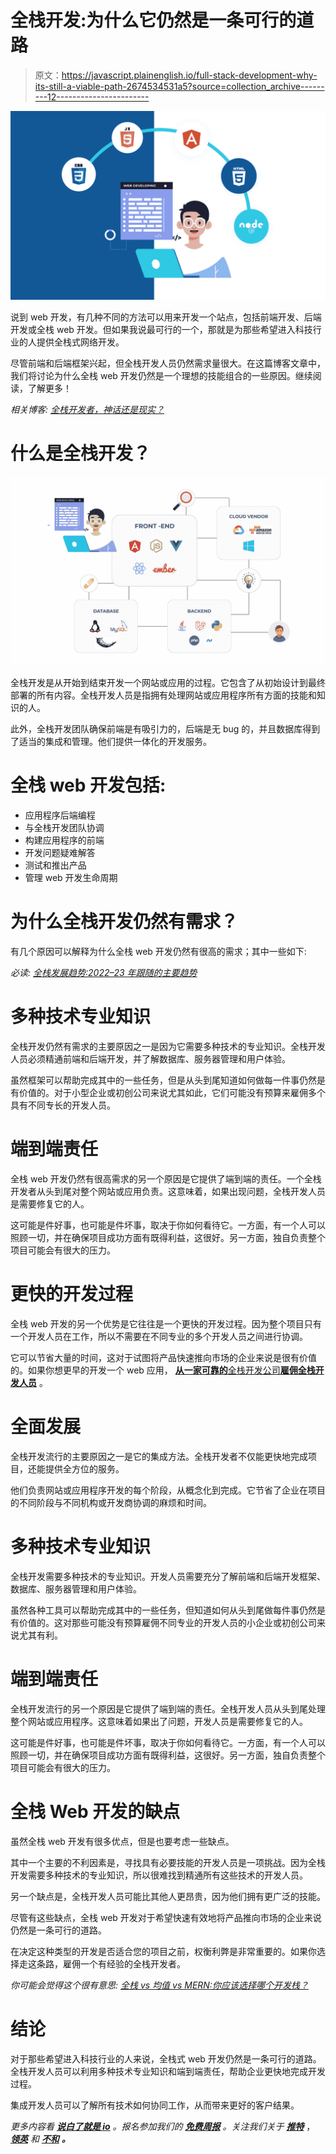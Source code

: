 # 全栈开发:为什么它仍然是一条可行的道路

> 原文：<https://javascript.plainenglish.io/full-stack-development-why-its-still-a-viable-path-2674534531a5?source=collection_archive---------12----------------------->

![](img/a2f2e69a8682954b89f1d54c7377f479.png)

说到 web 开发，有几种不同的方法可以用来开发一个站点，包括前端开发、后端开发或全栈 web 开发。但如果我说最可行的一个，那就是为那些希望进入科技行业的人提供全栈式网络开发。

尽管前端和后端框架兴起，但全栈开发人员仍然需求量很大。在这篇博客文章中，我们将讨论为什么全栈 web 开发仍然是一个理想的技能组合的一些原因。继续阅读，了解更多！

*相关博客:* [*全栈开发者，神话还是现实？*](/full-stack-developers-a-myth-or-reality-b976296687c1)

# 什么是全栈开发？

![](img/d8e4503fc4599d506ef78fbabf71de3f.png)

全栈开发是从开始到结束开发一个网站或应用的过程。它包含了从初始设计到最终部署的所有内容。全栈开发人员是指拥有处理网站或应用程序所有方面的技能和知识的人。

此外，全栈开发团队确保前端是有吸引力的，后端是无 bug 的，并且数据库得到了适当的集成和管理。他们提供一体化的开发服务。

# 全栈 web 开发包括:

*   应用程序后端编程
*   与全栈开发团队协调
*   构建应用程序的前端
*   开发问题疑难解答
*   测试和推出产品
*   管理 web 开发生命周期

# 为什么全栈开发仍然有需求？

有几个原因可以解释为什么全栈 web 开发仍然有很高的需求；其中一些如下:

*必读:* [*全栈发展趋势:2022–23 年跟随的主要趋势*](/full-stack-development-trends-the-major-trends-to-follow-in-2022-23-c69ed631ad27)

# 多种技术专业知识

全栈开发仍然有需求的主要原因之一是因为它需要多种技术的专业知识。全栈开发人员必须精通前端和后端开发，并了解数据库、服务器管理和用户体验。

虽然框架可以帮助完成其中的一些任务，但是从头到尾知道如何做每一件事仍然是有价值的。对于小型企业或初创公司来说尤其如此，它们可能没有预算来雇佣多个具有不同专长的开发人员。

# 端到端责任

全栈 web 开发仍然有很高需求的另一个原因是它提供了端到端的责任。一个全栈开发者从头到尾对整个网站或应用负责。这意味着，如果出现问题，全栈开发人员是需要修复它的人。

这可能是件好事，也可能是件坏事，取决于你如何看待它。一方面，有一个人可以照顾一切，并在确保项目成功方面有既得利益，这很好。另一方面，独自负责整个项目可能会有很大的压力。

# 更快的开发过程

全栈 web 开发的另一个优势是它往往是一个更快的开发过程。因为整个项目只有一个开发人员在工作，所以不需要在不同专业的多个开发人员之间进行协调。

它可以节省大量的时间，这对于试图将产品快速推向市场的企业来说是很有价值的。如果你想更早的开发一个 web 应用， [**从一家可靠的**全栈开发公司**雇佣全栈开发人员**](https://www.valuecoders.com/hire-developers/hire-full-stack-developers?utm_source=hire_full_stack_dev&utm_medium=Guest_Blog&utm_campaign=medium&utm_id=NKY) 。

# 全面发展

全栈开发流行的主要原因之一是它的集成方法。全栈开发者不仅能更快地完成项目，还能提供全方位的服务。

他们负责网站或应用程序开发的每个阶段，从概念化到完成。它节省了企业在项目的不同阶段与不同机构或开发商协调的麻烦和时间。

# 多种技术专业知识

全栈开发需要多种技术的专业知识。开发人员需要充分了解前端和后端开发框架、数据库、服务器管理和用户体验。

虽然各种工具可以帮助完成其中的一些任务，但知道如何从头到尾做每件事仍然是有价值的。这对那些可能没有预算雇佣不同专业的开发人员的小企业或初创公司来说尤其有利。

# 端到端责任

全栈开发流行的另一个原因是它提供了端到端的责任。全栈开发人员从头到尾处理整个网站或应用程序。这意味着如果出了问题，开发人员是需要修复它的人。

这可能是件好事，也可能是件坏事，取决于你如何看待它。一方面，有一个人可以照顾一切，并在确保项目成功方面有既得利益，这很好。另一方面，独自负责整个项目可能会有很大的压力。

# 全栈 Web 开发的缺点

虽然全栈 web 开发有很多优点，但是也要考虑一些缺点。

其中一个主要的不利因素是，寻找具有必要技能的开发人员是一项挑战。因为全栈开发需要多种技术的专业知识，所以很难找到精通所有这些技术的开发人员。

另一个缺点是，全栈开发人员可能比其他人更昂贵，因为他们拥有更广泛的技能。

尽管有这些缺点，全栈 web 开发对于希望快速有效地将产品推向市场的企业来说仍然是一条可行的道路。

在决定这种类型的开发是否适合您的项目之前，权衡利弊是非常重要的。如果你选择走这条路，雇佣一个有经验的全栈开发者。

*你可能会觉得这个很有意思:* [*全栈 vs 均值 vs MERN:你应该选择哪个开发栈？*](https://www.valuecoders.com/blog/web-full-stack/full-stack-vs-mean-vs-mern-which-development-stack-should-you-choose/)

# 结论

对于那些希望进入科技行业的人来说，全栈式 web 开发仍然是一条可行的道路。全栈开发人员可以利用多种技术专业知识和端到端责任，帮助企业更快地完成开发过程。

集成开发人员可以了解所有技术如何协同工作，从而带来更好的客户结果。

*更多内容看* [***说白了就是 io***](https://plainenglish.io/) *。报名参加我们的* [***免费周报***](http://newsletter.plainenglish.io/) *。关注我们关于* [***推特***](https://twitter.com/inPlainEngHQ) ， [***领英***](https://www.linkedin.com/company/inplainenglish/) *和* [***不和***](https://discord.gg/GtDtUAvyhW) ***。***